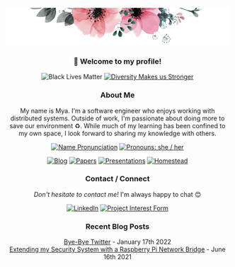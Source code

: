 <p align="center">
    <img src="https://github.com/mjpitz/mjpitz/raw/main/static/statics/img/banner.png"/>
</p>

<h3 align="center">👋 Welcome to my profile!</h3>

<p align="center">
    <img alt="Black Lives Matter" src="https://img.shields.io/badge/-Black%20Lives%20Matter-gray?style=for-the-badge" />
    <a href="https://www.thetrevorproject.org/">
        <img alt="Diversity Makes us Stronger" src="https://img.shields.io/badge/-Diversity%20Makes%20Us%20Stronger-pink?style=for-the-badge&labelColor=silver" /></a>
</p>

<h3 align="center">About Me</h3>

<p align="center">
    My name is Mya.
    I'm a software engineer who enjoys working with distributed systems.
    Outside of work, I'm passionate about doing more to save our environment ♻️.
    While much of my learning has been confined to my own space, I look forward to sharing my knowledge with others.
</p>

<p align="center">
    <a href="https://www.google.com/search?q=pronunciation+maya">
        <img alt="Name Pronunciation" src="https://img.shields.io/badge/Pronunciation%20%F0%9F%94%88-mai·uh-silver?style=for-the-badge&labelColor=silver" /></a>
    <a href="https://pronoun.is/she">
        <img alt="Pronouns: she / her" src="https://img.shields.io/badge/Pronouns-she%2Fher-pink?style=for-the-badge&labelColor=silver" /></a>
</p>

<p align="center">
    <a href="https://mjpitz.com/blog/">
        <img alt="Blog" src="https://img.shields.io/badge/-Blog-silver?style=for-the-badge" /></a>
    <a href="https://mjpitz.com/papers/">
        <img alt="Papers" src="https://img.shields.io/badge/-Papers-silver?style=for-the-badge" /></a>
    <a href="https://mjpitz.com/media/">
        <img alt="Presentations" src="https://img.shields.io/badge/-Presentations-pink?style=for-the-badge" /></a>
    <a href="https://github.com/mjpitz/homestead">
        <img alt="Homestead" src="https://img.shields.io/badge/-Homestead-282?style=for-the-badge" /></a>
</p>

<h3 align="center">Contact / Connect</h3>

<p align="center">
    <i>Don't hesitate to contact me!</i>
    I'm always happy to chat 😊
</p>

<p align="center">
    <a href="https://linkedin.com/in/mjpitz">
        <img alt="LinkedIn" src="https://img.shields.io/badge/-Linked%20In-gray?style=for-the-badge&logo=linkedin" /></a>
    <a href="https://forms.gle/uCMy38ZLEchfNuka9">
        <img alt="Project Interest Form" src="https://img.shields.io/badge/-Project%20Interest%20Form-blue?style=for-the-badge" /></a>
</p>

<h3 align="center">Recent Blog Posts</h3>

<p align="center">
    <a href="https://mjpitz.com/blog/2022/01/16/bye-bye-twitter/">Bye-Bye Twitter</a> - January 17th 2022 <br/>
    <a href="https://mjpitz.com/blog/2021/06/16/rpi-network-bridge/">Extending my Security System with a Raspberry Pi Network Bridge</a> - June 16th 2021 <br/>
</p>
